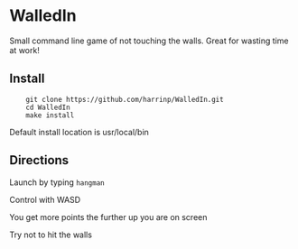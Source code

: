 # WalledIn
Small command line game of not touching the walls. Great for wasting time at work!

## Install
```
    git clone https://github.com/harrinp/WalledIn.git
    cd WalledIn
    make install
```
Default install location is usr/local/bin

## Directions

Launch by typing `hangman`

Control with WASD

You get more points the further up you are on screen

Try not to hit the walls
